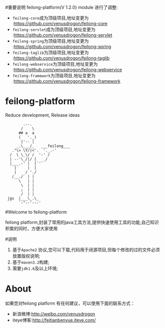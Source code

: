 #重要说明
feilong-platform(V 1.2.0) module 进行了调整:
* `feilong-core`成为顶级项目,地址变更为 :https://github.com/venusdrogon/feilong-core
* `feilong-servlet`成为顶级项目,地址变更为 :https://github.com/venusdrogon/feilong-servlet
* `feilong-spring`为顶级项目,地址变更为 :https://github.com/venusdrogon/feilong-spring
* `feilong-taglib`为顶级项目,地址变更为 :https://github.com/venusdrogon/feilong-taglib
* `feilong-webservice`为顶级项目,地址变更为 :https://github.com/venusdrogon/feilong-webservice
* `feilong-framework`为顶级项目,地址变更为 :https://github.com/venusdrogon/feilong-framework


feilong-platform
================

Reduce development, Release ideas

            .--.
           /    \
          ## a  a
          (   '._)
           |'-- |
         _.\___/_   ___feilong___
       ."\> \Y/|<'.  '._.-'
      /  \ \_\/ /  '-' /
      | --'\_/|/ |   _/
      |___.-' |  |`'`
        |     |  |
        |    / './
       /__./` | |
          \   | |
           \  | |
           ;  | |
           /  | |
     jgs  |___\_.\_
          `-"--'---'


#Welcome to feilong-platform

feilong platform,封装了常用的java工具方法,提供快速使用工具的功能,自己知识积累的同时，方便大家使用

#说明

1. 基于`Apache2` 协议,您可以下载,代码用于闭源项目,但每个修改的过的文件必须放置版权说明;
1. 基于`maven3.2`构建;
1. 需要`jdk1.6`及以上环境;


# About

如果您对feilong platform 有任何建议，可以使用下面的联系方式：

* 新浪微博:http://weibo.com/venusdrogon 
* iteye博客:http://feitianbenyue.iteye.com/